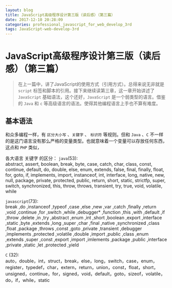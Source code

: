 ```yaml
---
layout: blog
title: JavaScript高级程序设计第三版（读后感）（第三篇）
date: 2017-12-10 20:28:09
categories: professional_javascript_for_web_develop_3rd
tags: JavaScript-web-develop-3rd
---
```


# JavaScript高级程序设计第三版（读后感）（第三篇）
> 在上一篇中，讲了JavaScript的使用方式（引用方式）。总得来说无非就是 `script` 标签和脚本的引用。接下来继续读第三章，这一章开始讲述了 `JavaScript` 基础语法，这个还好，`JavaScript` 是一个弱类型的语言。借鉴的 `Java` 和 `c` 等高级语言的语法。使得其他编程语言上手也不算有难度。  


## 基本语法
和众多编程一样，有 `区分大小写` 、`关键字` 、 `标识符` 等规则。但和 `Java` 、`C` 不一样的是这门语言没有那么严格的变量类型。也就意味着一个变量可以存放任何东西，这点和 `PHP` 类似，

各大语言 关键字 的区分：
`java`(53):   
 abstract, assert, boolean, break, byte, case, catch, char, class, const, continue, default, do, double, else, enum, extends, false, final, finally, float, for, goto, if, implements, import, instanceof, int, interface, long, native, new, null, package, private, protected, public, return, short, static, strictfp, super, switch, synchronized, this, throw, throws, transient, try, true, void, volatile, while


`javascript`(73):   
 break ,do ,instanceof ,typeof ,case ,else ,new ,var ,catch ,finally ,return ,void ,continue ,for ,switch ,while ,debugger* ,function ,this ,with ,default ,if ,throw ,delete ,in ,try ,abstract ,enum ,int ,short ,boolean ,export ,interface ,static ,byte ,extends ,long ,super ,char ,final ,native ,synchronized ,class ,float ,package ,throws ,const ,goto ,private ,transient ,debugger ,implements ,protected ,volatile ,double ,import ,public ,class ,enum ,extends ,super ,const ,export ,import ,imlements ,package ,public ,interface ,private ,static ,let ,protected ,yield

`C` (32):   
auto，double，int，struct，break，else，long，switch，case，enum，register，typedef，char，extern，return，union，const，float，short，unsigned，continue，for，signed，void，default，goto，sizeof，volatile，do，if，while，static

